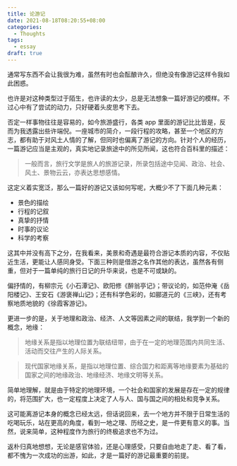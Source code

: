 ```yaml
---
title: 论游记
date: 2021-08-18T08:20:55+08:00
categories:
  - Thoughts
tags:
  - essay
draft: true
---
```


通常写东西不会让我很为难，虽然有时也会酝酿许久，但绝没有像游记这样令我如此困惑。

也许是对这种类型过于陌生，也许读的太少，总是无法想象一篇好游记的模样。不过心中有了尝试的动力，只好硬着头皮思考下去。

否定一样事物往往是容易的，如今旅游盛行，各类 app 里面的游记比比皆是，反而为我透露出些许端倪。一座城市的简介，一段行程的攻略，甚至一个地区的方志，都有助于对风土人情的了解，但同时也偏离了游记的方向。针对个人的经历，一篇游记应当是主观的，真实地记录旅途中的所见所闻，这也符合百科里的描述：

> 一般而言，旅行文学是旅人的旅游记录，所录包括途中见闻、政治、社会、风土、景物云云，亦表达思想感情。

这定义着实宽泛，那么一篇好的游记又该如何写呢，大概少不了下面几种元素：

- 景色的描绘
- 行程的记叙
- 真挚的抒情
- 时事的议论
- 科学的考察

这其中并没有高下之分，在我看来，美景和奇遇是最符合游记本质的内容，不仅贴近生活，更能让人感同身受。下面三种则是借游之名作其他的表达，虽然各有侧重，但对于一篇单纯的旅行日记的升华来说，也是不可或缺的。

偏抒情的，有柳宗元《小石潭记》、欧阳修《醉翁亭记》；带议论的，如范仲淹《岳阳楼记》、王安石《游褒禅山记》；还有科学色彩的，如郦道元的《三峡》，还有考察地质地貌的《徐霞客游记》。

更进一步的是，关于地理和政治、经济、人文等因素之间的联结，我学到一个新的概念，地缘：

> 地缘关系是指以地理位置为联结纽带，由于在一定的地理范围内共同生活、活动而交往产生的人际关系。

> 现代国家地缘关系，是指以地理位置、综合国力和距离等地缘要素为基础的国家之间的地缘政治、地缘经济、地缘文明等关系。

简单地理解，就是由于特定的地理环境，一个社会和国家的发展是存在一定的规律的，将范围扩大，也一定程度上决定了人与人、国与国之间的相处和竞争关系。

这可能离游记本身的概念已经太远，但话说回来，去一个地方并不限于日常生活的吃喝玩乐，站在更高的角度，看到一地之理、历经之史，是一件更有意义的事。当然，说来简单，这种程度作为旅行的终极追求也不为过。

返朴归真地想想，无论是感官体验，还是心理感受，只要自由地走了走、看了看，都不愧为一次成功的出游，如此，才是一篇好的游记最重要的前提。
